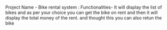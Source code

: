 Project Name - Bike rental system   :
Functionalities- It will display the list of bikes and as per your choice you can get the bike on rent and then it will display the total money of the rent. and thought this you can also retun the bike

